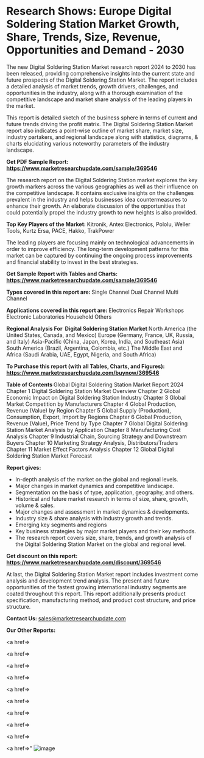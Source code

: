 # Research Shows: Europe Digital Soldering Station Market Growth, Share, Trends, Size, Revenue, Opportunities and Demand - 2030

The new Digital Soldering Station Market research report 2024 to 2030 has been released, providing comprehensive insights into the current state and future prospects of the Digital Soldering Station Market. The report includes a detailed analysis of market trends, growth drivers, challenges, and opportunities in the industry, along with a thorough examination of the competitive landscape and market share analysis of the leading players in the market.

This report is detailed sketch of the business sphere in terms of current and future trends driving the profit matrix. The Digital Soldering Station Market report also indicates a point-wise outline of market share, market size, industry partakers, and regional landscape along with statistics, diagrams, &amp; charts elucidating various noteworthy parameters of the industry landscape.

<strong><b>Get PDF Sample Report: <a href=https://www.marketresearchupdate.com/sample/369546>https://www.marketresearchupdate.com/sample/369546</a></b></strong>

The research report on the Digital Soldering Station market explores the key growth markers across the various geographies as well as their influence on the competitive landscape. It contains exclusive insights on the challenges prevalent in the industry and helps businesses idea countermeasures to enhance their growth. An elaborate discussion of the opportunities that could potentially propel the industry growth to new heights is also provided.

<strong><b>Top Key Players of the Market:
</b></strong>Kitronik, Antex Electronics, Pololu, Weller Tools, Kurtz Ersa, PACE, Hakko, TrakPower<strong><b>
</b></strong>

The leading players are focusing mainly on technological advancements in order to improve efficiency. The long-term development patterns for this market can be captured by continuing the ongoing process improvements and financial stability to invest in the best strategies.

<strong><b>Get Sample Report with Tables and Charts: <a href=https://www.marketresearchupdate.com/sample/369546>https://www.marketresearchupdate.com/sample/369546</a></b></strong>

<strong><b>Types covered in this report are:
</b></strong>Single Channel
Dual Channel
Multi Channel<strong><b>
</b></strong>

<strong><b>Applications covered in this report are:
</b></strong>Electronics Repair Workshops
Electronic Laboratories
Household
Others<strong><b>
</b></strong>

<strong><b>Regional Analysis For  Digital Soldering Station Market</b></strong><strong><b>
</b></strong>North America (the United States, Canada, and Mexico)
Europe (Germany, France, UK, Russia, and Italy)
Asia-Pacific (China, Japan, Korea, India, and Southeast Asia)
South America (Brazil, Argentina, Colombia, etc.)
The Middle East and Africa (Saudi Arabia, UAE, Egypt, Nigeria, and South Africa)

<strong><b>To Purchase this report (with all Tables, Charts, and Figures): <a href=https://www.marketresearchupdate.com/buynow/369546>https://www.marketresearchupdate.com/buynow/369546</a></b></strong>

<strong><b>Table of Contents</b></strong><strong><b>
</b></strong>Global Digital Soldering Station Market Report 2024
Chapter 1 Digital Soldering Station Market Overview
Chapter 2 Global Economic Impact on Digital Soldering Station Industry
Chapter 3 Global Market Competition by Manufacturers
Chapter 4 Global Production, Revenue (Value) by Region
Chapter 5 Global Supply (Production), Consumption, Export, Import by Regions
Chapter 6 Global Production, Revenue (Value), Price Trend by Type
Chapter 7 Global Digital Soldering Station Market Analysis by Application
Chapter 8 Manufacturing Cost Analysis
Chapter 9 Industrial Chain, Sourcing Strategy and Downstream Buyers
Chapter 10 Marketing Strategy Analysis, Distributors/Traders
Chapter 11 Market Effect Factors Analysis
Chapter 12 Global Digital Soldering Station Market Forecast

<strong><b>Report gives:</b></strong>

- In-depth analysis of the market on the global and regional levels.
- Major changes in market dynamics and competitive landscape.
- Segmentation on the basis of type, application, geography, and others.
- Historical and future market research in terms of size, share, growth, volume &amp; sales.
- Major changes and assessment in market dynamics &amp; developments.
- Industry size &amp; share analysis with industry growth and trends.
- Emerging key segments and regions
- Key business strategies by major market players and their key methods.
- The research report covers size, share, trends, and growth analysis of the Digital Soldering Station Market on the global and regional level.

<strong><b>Get discount on this report: <a href=https://www.marketresearchupdate.com/discount/369546>https://www.marketresearchupdate.com/discount/369546</a></b></strong>

At last, the Digital Soldering Station Market report includes investment come analysis and development trend analysis. The present and future opportunities of the fastest growing international industry segments are coated throughout this report. This report additionally presents product specification, manufacturing method, and product cost structure, and price structure.

<strong><b>Contact Us:
</b></strong>sales@marketresearchupdate.com

<strong>Our Other Reports:</strong>

<a href=></a>

<a href=></a>

<a href=></a>

<a href=></a>

<a href=></a>

<a href=></a>

<a href=></a>

<a href=></a>

<a href=></a>

<a href=></a>"
![image](https://github.com/Gayatrikarjule/Market-Analysis-360/assets/97346546/91b5956f-f4dc-400f-b134-4e3f9ff9e550)
